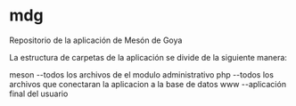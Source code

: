# mdg
Repositorio de la aplicación de Mesón de Goya

La estructura de carpetas de la aplicación se divide de la siguiente manera:

meson
    --todos los archivos de el modulo administrativo
php
    --todos los archivos que conectaran la aplicacion a la base de datos
www
    --aplicación final del usuario
